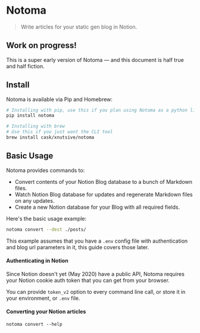 # Notoma

> Write articles for your static gen blog in Notion.



## Work on progress! 

This is a super early version of Notoma — and this document is half true and half fiction.


## Install

Notoma is available via Pip and Homebrew: 

```bash
# Installing with pip, use this if you plan using Notoma as a python library.
pip install notoma
```

```bash
# Installing with brew
# Use this if you just want the CLI tool
brew install cask/xnutsive/notoma
```

## Basic Usage

Notoma provides commands to: 
- Convert contents of your Notion Blog database to a bunch of Markdown files.
- Watch Notion Blog database for updates and regenerate Markdown files on any updates.
- Create a new Notion database for your Blog with all required fields.

Here's the basic usage example: 

```bash
notoma convert --dest ./posts/
```

This example assumes that you have a `.env` config file with authentication and blog url parameters in it, this guide covers those later.

#### Authenticating in Notion

Since Notion doesn't yet (May 2020) have a public API, Notoma requires your Notion cookie auth token that you can get from your browser.

You can provide `token_v2` option to every command line call, or store it in your environment, or `.env` file.

#### Converting your Notion articles

`notoma convert --help`
<div class="codecell" markdown="1">
<div class="input_area" markdown="1">

```python

```

</div>

</div>

